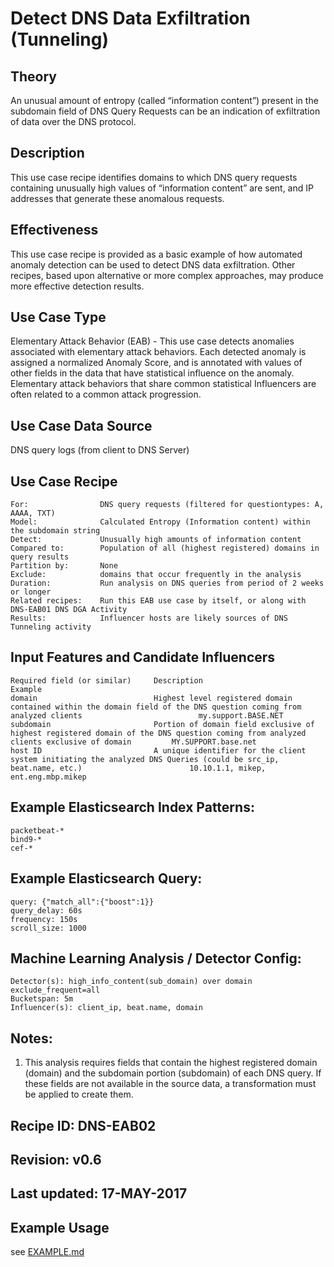 # Detect DNS Data Exfiltration (Tunneling)

## Theory

An unusual amount of entropy (called “information content”) present in the subdomain field of DNS Query Requests can be an indication of exfiltration of data over the DNS protocol.

## Description

This use case recipe identifies domains to which DNS query requests containing unusually high values of “information content” are sent, and IP addresses that generate these anomalous requests.

## Effectiveness

This use case recipe is provided as a basic example of how automated anomaly detection can be used to detect DNS data exfiltration.  Other recipes, based upon alternative or more complex approaches, may produce more effective detection results.

## Use Case Type

Elementary Attack Behavior (EAB) - This use case detects anomalies associated with elementary attack behaviors.  Each detected anomaly is assigned a normalized Anomaly Score, and is annotated with values of other fields in the data that have statistical influence on the anomaly.  Elementary attack behaviors that share common statistical Influencers are often related to a common attack progression.

## Use Case Data Source

DNS query logs (from client to DNS Server)

## Use Case Recipe

    For:                DNS query requests (filtered for questiontypes: A, AAAA, TXT)
    Model:              Calculated Entropy (Information content) within the subdomain string
    Detect:             Unusually high amounts of information content
    Compared to:        Population of all (highest registered) domains in query results
    Partition by:       None
    Exclude:            domains that occur frequently in the analysis
    Duration:           Run analysis on DNS queries from period of 2 weeks or longer
    Related recipes:    Run this EAB use case by itself, or along with DNS-EAB01 DNS DGA Activity
    Results:            Influencer hosts are likely sources of DNS Tunneling activity

## Input Features and Candidate Influencers

    Required field (or similar)     Description                                                                                                                               Example
    domain                          Highest level registered domain contained within the domain field of the DNS question coming from analyzed clients                          my.support.BASE.NET
    subdomain                       Portion of domain field exclusive of highest registered domain of the DNS question coming from analyzed clients exclusive of domain         MY.SUPPORT.base.net
    host ID                         A unique identifier for the client system initiating the analyzed DNS Queries (could be src_ip, beat.name, etc.)                        10.10.1.1, mikep, ent.eng.mbp.mikep


## Example Elasticsearch Index Patterns:

    packetbeat-*
    bind9-*
    cef-*

## Example Elasticsearch Query:

    query: {"match_all":{"boost":1}}
    query_delay: 60s
    frequency: 150s
    scroll_size: 1000

## Machine Learning Analysis / Detector Config:

    Detector(s): high_info_content(sub_domain) over domain exclude_frequent=all
    Bucketspan: 5m
    Influencer(s): client_ip, beat.name, domain

## Notes: <delete label if none>
1. This analysis requires fields that contain the highest registered domain (domain) and the subdomain portion (subdomain) of each DNS query.  If these fields are not available in the source data, a transformation must be applied to create them.

## Recipe ID: DNS-EAB02

## Revision:  v0.6

## Last updated: 17-MAY-2017

## Example Usage

see [EXAMPLE.md](https://github.com/elastic/examples/blob/master/Machine%20Learning/Security%20analytics%20recipes/DNS_Data_Exfiltration/EXAMPLE.md)
